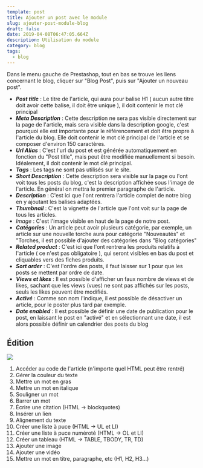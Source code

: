 ```yaml
---
template: post
title: Ajouter un post avec le module
slug: ajouter-post-module-blog
draft: false
date: 2019-04-08T06:47:05.664Z
description: Utilisation du module
category: blog
tags:
  - blog
---
```

Dans le menu gauche de Prestashop, tout en bas se trouve les liens concernant le blog, cliquer sur "Blog Post", puis sur "Ajouter un nouveau post".

* **_Post title_** : Le titre de l'article, qui aura pour balise H1 ( aucun autre titre doit avoir cette balise, il doit être unique ), il doit contenir le mot clé principal
* **_Meta Description_** : Cette description ne sera pas visible directement sur la page de l'article, mais sera visible dans la description google, c'est pourquoi elle est importante pour le référencement et doit être propre à l'article du blog. Elle doit contenir le mot clé principal de l'article et se composer d'environ 150 caractères.
* **_Url Alias_** : C'est l'url du post et est générée automatiquement en fonction du "Post title", mais peut être modifiée manuellement si besoin. Idéalement, il doit contenir le mot clé principal.
* **_Tags_** : Les tags ne sont pas utilisés sur le site.
* **_Short Description_** : Cette description sera visible sur la page ou l'ont voit tous les posts du blog, c'est la description affichée sous l'image de l'article. En général on mettra le premier paragraphe de l'article.
* **_Description_** : C'est ici que l'ont rentrera l'article complet de notre blog en y ajoutant les balises adaptées.
* **_Thumbnail_** : C'est la vignette de l'article que l'ont voit sur la page de tous les articles.
* _Image_ : C'est l'image visible en haut de la page de notre post.
* **_Catégories_** : Un article peut avoir plusieurs catégorie, par exemple, un article sur une nouvelle torche aura pour catégorie "Nouveautés" et "Torches, il est possible d'ajouter des catégories dans "Blog catégories"
* **_Related product_** : C'est ici que l'ont rentrera les produits relatifs à l'article ( ce n'est pas obligatoire ), qui seront visibles en bas du post et cliquables vers des fiches produits.
* **_Sort order_** : C'est l'ordre des posts, il faut laisser sur 1 pour que les posts se mettent par ordre de date.
* **_Views et likes_** : Il est possible d'afficher un faux nombre de views et de likes, sachant que les views (vues) ne sont pas affichés sur les posts, seuls les likes peuvent être modifiés.
* **_Activé_** : Comme son nom l'indique, il est possible de désactiver un article, pour le poster plus tard par exemple.
* **_Date enabled_** : Il est possible de définir une date de publication pour le post, en laissant le post en "activé" et en sélectionnant une date, il est alors possible définir un calendrier des posts du blog

## Édition

![](/media/editeur.jpg)

1. Accéder au code de l'article (n'importe quel HTML peut être rentré)
2. Gérer la couleur du texte
3. Mettre un mot en gras
4. Mettre un mot en italique
5. Souligner un mot
6. Barrer un mot
7. Écrire une citation (HTML → blockquotes)
8. Insérer un lien 
9. Alignement du texte
10. Créer une liste à puce (HTML → UL et LI)
11. Créer une liste à puce numéroté (HTML → OL et LI)
12. Créer un tableau (HTML → TABLE, TBODY, TR, TD)
13. Ajouter une image
14. Ajouter une vidéo
15. Mettre un mot en titre, paragraphe, etc (H1, H2, H3...)
